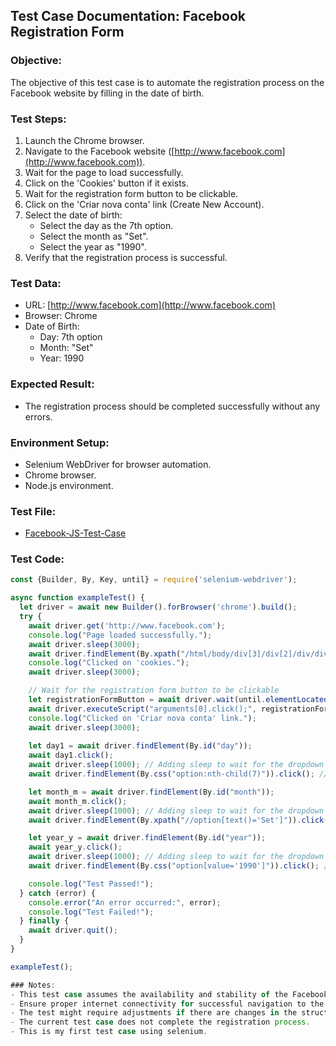 ## Test Case Documentation: Facebook Registration Form

### Objective:
The objective of this test case is to automate the registration process on the Facebook website by filling in the date of birth.

### Test Steps:
1. Launch the Chrome browser.
2. Navigate to the Facebook website ([http://www.facebook.com](http://www.facebook.com)).
3. Wait for the page to load successfully.
4. Click on the 'Cookies' button if it exists.
5. Wait for the registration form button to be clickable.
6. Click on the 'Criar nova conta' link (Create New Account).
7. Select the date of birth:
   - Select the day as the 7th option.
   - Select the month as "Set".
   - Select the year as "1990".
8. Verify that the registration process is successful.

### Test Data:
- URL: [http://www.facebook.com](http://www.facebook.com)
- Browser: Chrome
- Date of Birth:
  - Day: 7th option
  - Month: "Set"
  - Year: 1990

### Expected Result:
- The registration process should be completed successfully without any errors.

### Environment Setup:
- Selenium WebDriver for browser automation.
- Chrome browser.
- Node.js environment.

### Test File:
- [Facebook-JS-Test-Case](/Test-Cases\facebook-test.js)

### Test Code:
```javascript
const {Builder, By, Key, until} = require('selenium-webdriver');

async function exampleTest() {
  let driver = await new Builder().forBrowser('chrome').build();
  try {
    await driver.get('http://www.facebook.com');
    console.log("Page loaded successfully.");
    await driver.sleep(3000);
    await driver.findElement(By.xpath("/html/body/div[3]/div[2]/div/div/div/div/div[4]/button[2]"));
    console.log("Clicked on 'cookies.");
    await driver.sleep(3000);

    // Wait for the registration form button to be clickable
    let registrationFormButton = await driver.wait(until.elementLocated(By.css("a[data-testid='open-registration-form-button']")), 10000);
    await driver.executeScript("arguments[0].click();", registrationFormButton);
    console.log("Clicked on 'Criar nova conta' link.");
    await driver.sleep(3000);
    
    let day1 = await driver.findElement(By.id("day"));
    await day1.click();
    await driver.sleep(1000); // Adding sleep to wait for the dropdown to appear
    await driver.findElement(By.css("option:nth-child(7)")).click(); // Clicking the 7th option

    let month_m = await driver.findElement(By.id("month"));
    await month_m.click();
    await driver.sleep(1000); // Adding sleep to wait for the dropdown to appear
    await driver.findElement(By.xpath("//option[text()='Set']")).click(); // Clicking the option with text "Sept"

    let year_y = await driver.findElement(By.id("year"));
    await year_y.click();
    await driver.sleep(1000); // Adding sleep to wait for the dropdown to appear
    await driver.findElement(By.css("option[value='1990']")).click(); // Clicking the option with value "1990"

    console.log("Test Passed!");
  } catch (error) {
    console.error("An error occurred:", error);
    console.log("Test Failed!");
  } finally {
    await driver.quit();
  }
}

exampleTest();

### Notes:
- This test case assumes the availability and stability of the Facebook website during the execution.
- Ensure proper internet connectivity for successful navigation to the Facebook website.
- The test might require adjustments if there are changes in the structure or behavior of the Facebook website.
- The current test case does not complete the registration process. 
- This is my first test case using selenium. 
